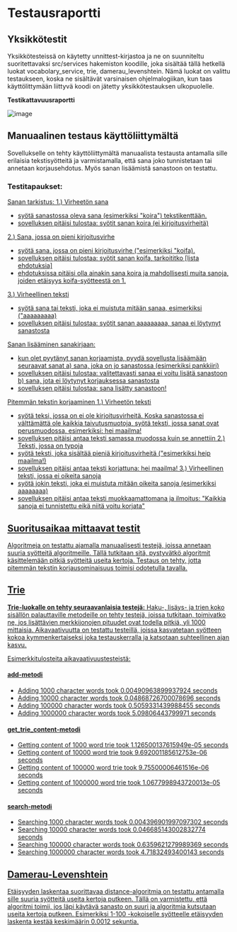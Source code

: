# Testausraportti

## Yksikkötestit

Yksikkötesteissä on käytetty unnittest-kirjastoa ja ne on suunniteltu suoritettavaksi src/services hakemiston koodille, joka sisältää tällä hetkellä luokat vocabolary_service, trie, damerau_levenshtein. Nämä luokat on valittu testaukseen, koska ne sisältävät varsinaisen ohjelmalogiikan, kun taas käyttölittymään liittyvä koodi on jätetty yksikkötestauksen ulkopuolelle.

**Testikattavuusraportti**

![image](https://github.com/brotholi/tiralabra/assets/91954165/400f6665-97d0-45ef-9097-10d5cee1a175)


## Manuaalinen testaus käyttöliittymältä

Sovellukselle on tehty käyttöliittymältä manuaalista testausta antamalla sille erilaisia tekstisyötteitä ja varmistamalla, että sana joko tunnistetaan tai annetaan korjausehdotus. Myös sanan lisäämistä sanastoon on testattu.

### Testitapaukset:
 <u> Sanan tarkistus: <u> 
1.) Virheetön sana
- syötä sanastossa oleva sana (esimerkiksi "koira") tekstikenttään.
- sovelluksen pitäisi tulostaa: syötit sanan koira (ei kirjoitusvirheitä)

2.) Sana, jossa on pieni kirjoitusvirhe
- syötä sana, jossa on pieni kirjoitusvirhe ("esimerkiksi "koifa).
- sovelluksen pitäisi tulostaa: syötit sanan koifa, tarkoititko [lista ehdotuksia]
- ehdotuksissa pitäisi olla ainakin sana koira ja mahdollisesti muita sanoja, joiden etäisyys koifa-syötteestä on 1.

3.) Virheellinen teksti
- syötä sana tai teksti, joka ei muistuta mitään sanaa, esimerkiksi ("aaaaaaaaa)
- sovelluksen pitäisi tulostaa: syötit sanan aaaaaaaaa, sanaa ei löytynyt sanastosta

<u> Sanan lisääminen sanakirjaan: <u> 
- kun olet pyytänyt sanan korjaamista, pyydä sovellusta lisäämään seuraavat sanat
a) sana, joka on jo sanastossa (esimerkiksi pankkiiri)
- sovelluksen pitäisi tulostaa: valitettavasti sanaa ei voitu lisätä sanastoon
b) sana, jota ei löytynyt korjauksessa sanastosta
- sovelluksen pitäisi tulostaa: sana lisätty sanastoon!

<u> Pitemmän tekstin korjaaminen <u> 
1.) Virheetön teksti 
- syötä teksi, jossa on ei ole kirjoitusvirheitä. Koska sanastossa ei välttämättä ole kaikkia taivutusmuotoja, syötä teksti, jossa sanat ovat perusmuodossa, esimerkiksi: hei maailma!
- sovelluksen pitäisi antaa teksti samassa muodossa kuin se annettiin
2.) Teksti, jossa on typoja
- syötä teksti, joka sisältää pieniä kirjoitusvirheitä ("esimerkiksi heip maailma!)
- sovelluksen pitäisi antaa teksti korjattuna: hei maailma!
3.) Virheellinen teksti, jossa ei oikeita sanoja
- syötä jokin teksti, joka ei muistuta mitään oikeita sanoja (esimerkiksi aaaaaaaa)
- sovelluksen pitäisi antaa teksti muokkaamattomana ja ilmoitus: "Kaikkia sanoja ei tunnistettu eikä niitä voitu korjata"


## Suoritusaikaa mittaavat testit

Algoritmeja on testattu ajamalla manuaalisesti testejä, joissa annetaan suuria syötteitä algoritmeille. Tällä tutkitaan sitä, pystyvätkö algoritmit käsittelemään pitkiä syötteitä useita kertoja. Testaus on tehty, jotta pitemmän tekstin korjausominaisuus toimisi odotetulla tavalla.

## Trie
**Trie-luokalle on tehty seuraavanlaisia testejä:**
Haku-, lisäys- ja trien koko sisällön palauttaville metodeille on tehty testejä, joissa tutkitaan, toimivatko ne, jos lisättävien merkkijonojen pituudet ovat todella pitkiä, yli 1000 mittaisia. Aikavaativuutta on testattu testeillä, joissa kasvatetaan syötteen kokoa kymmenkertaiseksi joka testauskerralla ja katsotaan suhteellinen ajan kasvu. 

Esimerkkitulosteita aikavaativuustesteistä:

#### add-metodi
- Adding 1000 character words took 0.00490963899937924 seconds
- Adding 10000 character words took 0.04868726700078696 seconds
- Adding 100000 character words took 0.5059331439988455 seconds
- Adding 1000000 character words took 5.09806443799971 seconds

#### get_trie_content-metodi

- Getting content of 1000 word trie took 1.126500137615949e-05 seconds
- Getting content of 10000 word trie took 9.692001185612753e-06 seconds
- Getting content of 100000 word trie took 9.75500006461516e-06 seconds
- Getting content of 1000000 word trie took 1.0677998943720013e-05 seconds


#### search-metodi
- Searching 1000 character words took 0.004396901997097302 seconds
- Searching 10000 character words took 0.046685143002832774 seconds
- Searching 100000 character words took 0.6359621279989369 seconds
- Searching 1000000 character words took 4.71832493400143 seconds

## Damerau-Levenshtein
Etäisyyden laskentaa suorittavaa distance-algoritmia on testattu antamalla sille suuria syötteitä useita kertoja putkeen. Tällä on varmistettu, että algoritmi toimii, jos läpi käytävä sanasto on suuri ja algoritmia kutsutaan useita kertoja putkeen. Esimerkiksi 1-100 -kokoiselle syötteelle etäisyyden laskenta kestää keskimäärin 0.0012 sekuntia. 

